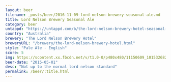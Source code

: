 ```yaml
---
layout: beer
filename: _posts/beer/2016-11-09-lord-nelson-brewery-seasonal-ale.md
title: Lord Nelson Brewery Seasonal Ale
category: beer
untappd: "https://untappd.com/b/the-lord-nelson-brewery-hotel-seasonal-ale/1336928"
country: "Australia"
brewery: "The Lord Nelson Brewery Hotel"
breweryURL: "/brewery/the-lord-nelson-brewery-hotel.html"
style: "Pale Ale - English"
score: 5
img: https://scontent.xx.fbcdn.net/v/t1.0-0/p480x480/11150609_10153268295143745_4412554411779312688_n.jpg?oh=94102e57db6f6d92adcdf924d32c025b&oe=59A9B0A2
beer-date: "2015-05-01"
desc: "Not up to the normal lord nelson standard"
permalink: /beer/:title.html
---
```


